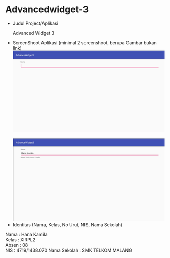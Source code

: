 # Advancedwidget-3

* Judul Project/Aplikasi<br>
  <p> Advanced Widget 3 </p>
* ScreenShoot Aplikasi (minimal 2 screenshoot, berupa Gambar bukan link)<br>
<img src = "https://github.com/hanakamila/Advancedwidget-3/blob/master/3-aw-01.JPG"><br><br>
<img src= "https://github.com/hanakamila/Advancedwidget-3/blob/master/3-aw-02.JPG"><br>
* Identitas (Nama, Kelas, No Urut, NIS, Nama Sekolah)
<p>
Nama  : Hana Kamila <br>
Kelas : XIRPL2<br>
Absen : 08<br>
NIS   : 4719/1438.070
Nama Sekolah  : SMK TELKOM MALANG
</p>
